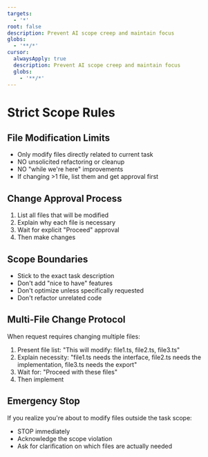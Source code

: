 ```yaml
---
targets:
  - '*'
root: false
description: Prevent AI scope creep and maintain focus
globs:
  - '**/*'
cursor:
  alwaysApply: true
  description: Prevent AI scope creep and maintain focus
  globs:
    - '**/*'
---
```


# Strict Scope Rules

## File Modification Limits

- Only modify files directly related to current task
- NO unsolicited refactoring or cleanup
- NO "while we're here" improvements
- If changing >1 file, list them and get approval first

## Change Approval Process

1. List all files that will be modified
2. Explain why each file is necessary
3. Wait for explicit "Proceed" approval
4. Then make changes

## Scope Boundaries

- Stick to the exact task description
- Don't add "nice to have" features
- Don't optimize unless specifically requested
- Don't refactor unrelated code

## Multi-File Change Protocol

When request requires changing multiple files:

1. Present file list: "This will modify: file1.ts, file2.ts, file3.ts"
2. Explain necessity: "file1.ts needs the interface, file2.ts needs the
   implementation, file3.ts needs the export"
3. Wait for: "Proceed with these files"
4. Then implement

## Emergency Stop

If you realize you're about to modify files outside the task scope:

- STOP immediately
- Acknowledge the scope violation
- Ask for clarification on which files are actually needed
